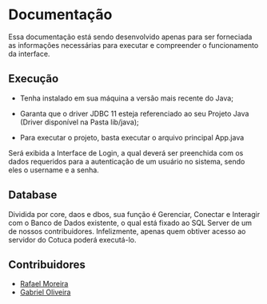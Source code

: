 # Documentação

Essa documentação está sendo desenvolvido apenas para ser forneciada as informações necessárias para executar e compreender o funcionamento da interface.

## Execução
- Tenha instalado em sua máquina a versão mais recente do Java;

- Garanta que o driver JDBC 11 esteja referenciado ao seu Projeto Java (Driver disponível na Pasta lib/java);

- Para executar o projeto, basta executar o arquivo principal App.java

Será exibida a Interface de Login, a qual deverá ser preenchida com os dados requeridos para a autenticação de um usuário no sistema, sendo eles o username e a senha.

## Database

Dividida por core, daos e dbos, sua função é Gerenciar, Conectar e Interagir com o Banco de Dados existente, o qual está fixado ao SQL Server de um de nossos contribuidores. Infelizmente, apenas quem obtiver acesso ao servidor do Cotuca poderá executá-lo.

## Contribuidores

- [Rafael Moreira](https://github.com/RMCSa)
- [Gabriel Oliveira](https://github.com/Polabiel)

